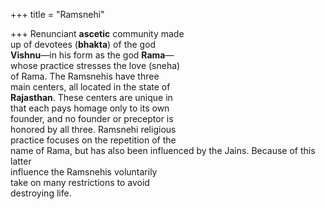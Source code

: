+++
title = "Ramsnehi"

+++
Renunciant **ascetic** community made  
up of devotees (**bhakta**) of the god  
**Vishnu**—in his form as the god **Rama**—  
whose practice stresses the love (sneha)  
of Rama. The Ramsnehis have three  
main centers, all located in the state of  
**Rajasthan**. These centers are unique in  
that each pays homage only to its own  
founder, and no founder or preceptor is  
honored by all three. Ramsnehi religious  
practice focuses on the repetition of the  
name of Rama, but has also been influenced by the Jains. Because of this latter  
influence the Ramsnehis voluntarily  
take on many restrictions to avoid  
destroying life.